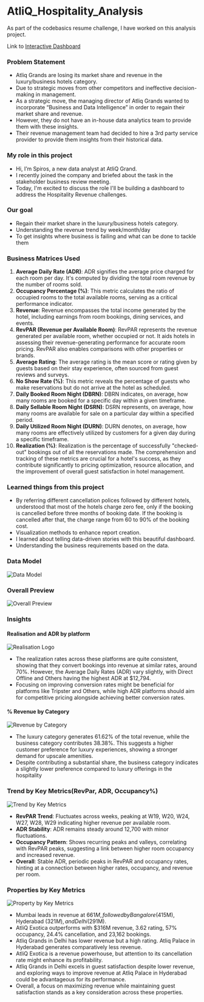 # AtliQ_Hospitality_Analysis

As part of the codebasics resume challenge, I have worked on this analysis project.

Link to [Interactive Dashboard](https://app.powerbi.com/view?r=eyJrIjoiMmVlN2EyNTItNjU4MC00ZDNiLTljMTgtMmJlOWE3NWNmMWQ5IiwidCI6Ijk1YmNkYTdkLTgzZjItNDk0MS05ZTY3LTMwYmIxYzI5N2ExZCIsImMiOjl9)

### Problem Statement

- Atliq Grands are losing its market share and revenue in the luxury/business hotels category.
- Due to strategic moves from other competitors and ineffective decision-making in management.
- As a strategic move, the managing director of Atliq Grands wanted to incorporate “Business and Data Intelligence” in order to regain their market share and revenue.
- However, they do not have an in-house data analytics team to provide them with these insights.
- Their revenue management team had decided to hire a 3rd party service provider to provide them insights from their historical data.

### My role in this project

- Hi, I’m Spiros, a new data analyst at AtliQ Grand.
- I recently joined the company and briefed about the task in the stakeholder business review meeting.
- Today, I'm excited to discuss the role I'll be building a dashboard to address the Hospitality Revenue challenges.

### Our goal

- Regain their market share in the luxury/business hotels category.
- Understanding the revenue trend by week/month/day
- To get insights where business is failing and what can be done to tackle them

### Business Matrices Used


1. **Average Daily Rate (ADR)**: ADR signifies the average price charged for each room per day. It's computed by dividing the total room revenue by the number of rooms sold.
2. **Occupancy Percentage (%)**: This metric calculates the ratio of occupied rooms to the total available rooms, serving as a critical performance indicator.
3. **Revenue**: Revenue encompasses the total income generated by the hotel, including earnings from room bookings, dining services, and events.
4. **RevPAR (Revenue per Available Room)**: RevPAR represents the revenue generated per available room, whether occupied or not. It aids hotels in assessing their revenue-generating performance for accurate room pricing. RevPAR also enables comparisons with other properties or brands.
5. **Average Rating**: The average rating is the mean score or rating given by guests based on their stay experience, often sourced from guest reviews and surveys.
6. **No Show Rate (%)**: This metric reveals the percentage of guests who make reservations but do not arrive at the hotel as scheduled.
7. **Daily Booked Room Night (DBRN)**: DBRN indicates, on average, how many rooms are booked for a specific day within a given timeframe.
8. **Daily Sellable Room Night (DSRN)**: DSRN represents, on average, how many rooms are available for sale on a particular day within a specified period.
9. **Daily Utilized Room Night (DURN)**: DURN denotes, on average, how many rooms are effectively utilized by customers for a given day during a specific timeframe.
10.   **Realization (%)**: Realization is the percentage of successfully "checked-out" bookings out of all the reservations made. The comprehension and tracking of these metrics are crucial for a hotel's success, as they contribute significantly to pricing optimization, resource allocation, and the improvement of overall guest satisfaction in hotel management.

### Learned things from this project

- By referring different cancellation polices followed by different hotels, understood that most of the hotels charge zero fee, only if the booking is cancelled before three months of booking date. If the booking is cancelled after that, the charge range from 60 to 90% of the booking cost.
- Visualization methods to enhance report creation.
- I learned about telling data-driven stories with this beautiful dashboard.
- Understanding the business requirements based on the data.

### Data Model

![Data Model](https://github.com/anteportas2023/AtliQ_Hospitality_Analysis/blob/main/Resources/Data%20Model.png)

### Overall Preview

![Overall Preview](https://github.com/anteportas2023/AtliQ_Hospitality_Analysis/blob/main/Resources/Overall%20Preview.png)

### Insights

#### Realisation and ADR by platform

![Realisation Logo](https://github.com/anteportas2023/AtliQ_Hospitality_Analysis/blob/main/Resources/Realisation%20%25%20and%20ADR.png)

- The realization rates across these platforms are quite consistent, showing that they convert bookings into revenue at similar rates, around 70%. However, the Average Daily Rates (ADR) vary slightly, with Direct Offline and Others having the highest ADR at $12,794.
- Focusing on improving conversion rates might be beneficial for platforms like Tripster and Others, while high ADR platforms should aim for competitive pricing alongside achieving better conversion rates.

#### % Revenue by Category

![Revenue by Category](https://github.com/anteportas2023/AtliQ_Hospitality_Analysis/blob/main/Resources/%25%20Revenue%20by%20Category.png)

- The luxury category generates 61.62% of the total revenue, while the business category contributes 38.38%. This suggests a higher customer preference for luxury experiences, showing a stronger demand for upscale amenities.
- Despite contributing a substantial share, the business category indicates a slightly lower preference compared to luxury offerings in the hospitality

### Trend by Key Metrics(RevPar, ADR, Occupancy%)

![Trend by Key Metrics](https://github.com/anteportas2023/AtliQ_Hospitality_Analysis/blob/main/Resources/Trend%20by%20Key%20Metrics.png)

- **RevPAR Trend**: Fluctuates across weeks, peaking at W19, W20, W24, W27, W28, W29 indicating higher revenue per available room.
- **ADR Stability**: ADR remains steady around 12,700 with minor fluctuations.
- **Occupancy Pattern**: Shows recurring peaks and valleys, correlating with RevPAR peaks, suggesting a link between higher room occupancy and increased revenue.
- **Overall**: Stable ADR, periodic peaks in RevPAR and occupancy rates, hinting at a connection between higher rates, occupancy, and revenue per room.

### Properties by Key Metrics

![Property by Key Metrics](https://github.com/anteportas2023/AtliQ_Hospitality_Analysis/blob/main/Resources/Property%20by%20Key%20Metrics.png)

- Mumbai leads in revenue at $661M, followed by Bangalore ($415M), Hyderabad ($321M), and Delhi ($291M).
- AtliQ Exotica outperforms with $316M revenue, 3.62 rating, 57% occupancy, 24.4% cancellation, and 23,162 bookings.
- Atliq Grands in Delhi has lower revenue but a high rating. Atliq Palace in Hyderabad generates comparatively less revenue.
- AtliQ Exotica is a revenue powerhouse, but attention to its cancellation rate might enhance its profitability.
- Atliq Grands in Delhi excels in guest satisfaction despite lower revenue, and exploring ways to improve revenue at Atliq Palace in Hyderabad could be advantageous for its performance.
- Overall, a focus on maximizing revenue while maintaining guest satisfaction stands as a key consideration across these properties.
